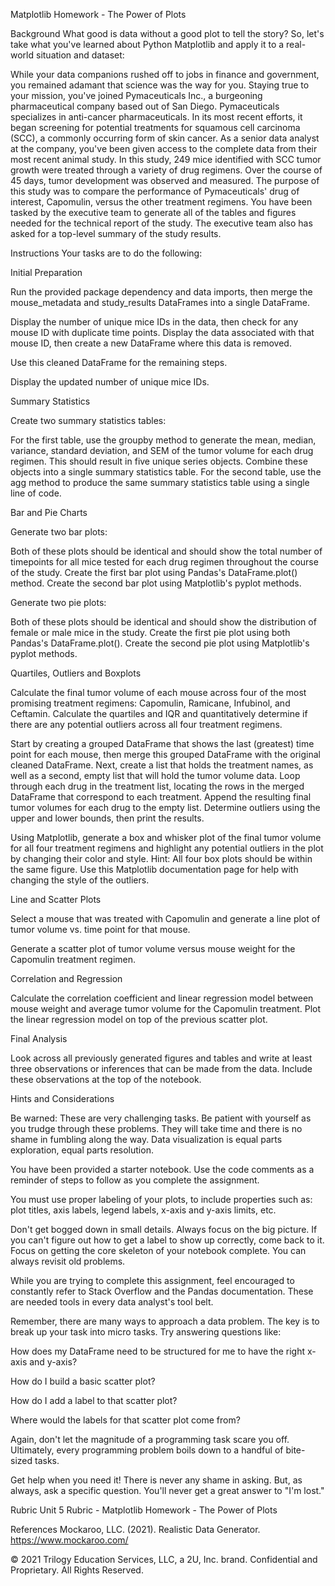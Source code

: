 Matplotlib Homework - The Power of Plots

Background
What good is data without a good plot to tell the story?
So, let's take what you've learned about Python Matplotlib and apply it to a real-world situation and dataset:

While your data companions rushed off to jobs in finance and government, you remained adamant that science was the way for you. Staying true to your mission, you've joined Pymaceuticals Inc., a burgeoning pharmaceutical company based out of San Diego. Pymaceuticals specializes in anti-cancer pharmaceuticals. In its most recent efforts, it began screening for potential treatments for squamous cell carcinoma (SCC), a commonly occurring form of skin cancer.
As a senior data analyst at the company, you've been given access to the complete data from their most recent animal study. In this study, 249 mice identified with SCC tumor growth were treated through a variety of drug regimens. Over the course of 45 days, tumor development was observed and measured. The purpose of this study was to compare the performance of Pymaceuticals' drug of interest, Capomulin, versus the other treatment regimens. You have been tasked by the executive team to generate all of the tables and figures needed for the technical report of the study. The executive team also has asked for a top-level summary of the study results.

Instructions
Your tasks are to do the following:

Initial Preparation


Run the provided package dependency and data imports, then merge the mouse_metadata and study_results DataFrames into a single DataFrame.


Display the number of unique mice IDs in the data, then check for any mouse ID with duplicate time points. Display the data associated with that mouse ID, then create a new DataFrame where this data is removed.


Use this cleaned DataFrame for the remaining steps.


Display the updated number of unique mice IDs.



Summary Statistics


Create two summary statistics tables:

For the first table, use the groupby method to generate the mean, median, variance, standard deviation, and SEM of the tumor volume for each drug regimen. This should result in five unique series objects. Combine these objects into a single summary statistics table.
For the second table, use the agg method to produce the same summary statistics table using a single line of code.




Bar and Pie Charts


Generate two bar plots:

Both of these plots should be identical and should show the total number of timepoints for all mice tested for each drug regimen throughout the course of the study.
Create the first bar plot using Pandas's DataFrame.plot() method.
Create the second bar plot using Matplotlib's pyplot methods.



Generate two pie plots:

Both of these plots should be identical and should show the distribution of female or male mice in the study.
Create the first pie plot using both Pandas's DataFrame.plot().
Create the second pie plot using Matplotlib's pyplot methods.




Quartiles, Outliers and Boxplots


Calculate the final tumor volume of each mouse across four of the most promising treatment regimens: Capomulin, Ramicane, Infubinol, and Ceftamin. Calculate the quartiles and IQR and quantitatively determine if there are any potential outliers across all four treatment regimens.

Start by creating a grouped DataFrame that shows the last (greatest) time point for each mouse, then merge this grouped DataFrame with the original cleaned DataFrame.
Next, create a list that holds the treatment names, as well as a second, empty list that will hold the tumor volume data.
Loop through each drug in the treatment list, locating the rows in the merged DataFrame that correspond to each treatment. Append the resulting final tumor volumes for each drug to the empty list. Determine outliers using the upper and lower bounds, then print the results.



Using Matplotlib, generate a box and whisker plot of the final tumor volume for all four treatment regimens and highlight any potential outliers in the plot by changing their color and style.
Hint: All four box plots should be within the same figure. Use this Matplotlib documentation page for help with changing the style of the outliers.



Line and Scatter Plots


Select a mouse that was treated with Capomulin and generate a line plot of tumor volume vs. time point for that mouse.


Generate a scatter plot of tumor volume versus mouse weight for the Capomulin treatment regimen.



Correlation and Regression

Calculate the correlation coefficient and linear regression model between mouse weight and average tumor volume for the Capomulin treatment. Plot the linear regression model on top of the previous scatter plot.


Final Analysis

Look across all previously generated figures and tables and write at least three observations or inferences that can be made from the data. Include these observations at the top of the notebook.


Hints and Considerations


Be warned: These are very challenging tasks. Be patient with yourself as you trudge through these problems. They will take time and there is no shame in fumbling along the way. Data visualization is equal parts exploration, equal parts resolution.


You have been provided a starter notebook. Use the code comments as a reminder of steps to follow as you complete the assignment.


You must use proper labeling of your plots, to include properties such as: plot titles, axis labels, legend labels, x-axis and y-axis limits, etc.


Don't get bogged down in small details. Always focus on the big picture. If you can't figure out how to get a label to show up correctly, come back to it. Focus on getting the core skeleton of your notebook complete. You can always revisit old problems.


While you are trying to complete this assignment, feel encouraged to constantly refer to Stack Overflow and the Pandas documentation. These are needed tools in every data analyst's tool belt.


Remember, there are many ways to approach a data problem. The key is to break up your task into micro tasks. Try answering questions like:


How does my DataFrame need to be structured for me to have the right x-axis and y-axis?


How do I build a basic scatter plot?


How do I add a label to that scatter plot?


Where would the labels for that scatter plot come from?


Again, don't let the magnitude of a programming task scare you off. Ultimately, every programming problem boils down to a handful of bite-sized tasks.


Get help when you need it! There is never any shame in asking. But, as always, ask a specific question. You'll never get a great answer to "I'm lost."



Rubric
Unit 5 Rubric - Matplotlib Homework - The Power of Plots


References
Mockaroo, LLC. (2021). Realistic Data Generator. https://www.mockaroo.com/

© 2021 Trilogy Education Services, LLC, a 2U, Inc. brand. Confidential and Proprietary. All Rights Reserved.
